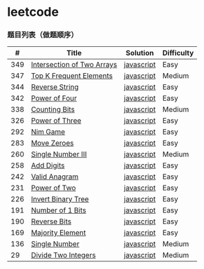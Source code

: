 # leetcode
### 题目列表（做题顺序）

| # | Title | Solution | Difficulty |
|---| ----- | -------- | ---------- |
|349|[Intersection of Two Arrays](https://leetcode.com/problems/intersection-of-two-arrays/) | [javascript](./algorithms/intersectionOfTwoArrays.js)|Easy|
|347|[Top K Frequent Elements](https://leetcode.com/problems/top-k-frequent-elements/) | [javascript](./algorithms/topKFrequentElements.js)|Medium|
|344|[Reverse String](https://leetcode.com/problems/reverse-string/) | [javascript](./algorithms/reverseString.js)|Easy|
|342|[Power of Four](https://leetcode.com/problems/power-of-four/) | [javascript](./algorithms/powerOfFour.js)|Easy|
|338|[Counting Bits](https://leetcode.com/problems/counting-bits/) | [javascript](./algorithms/countingBits.js)|Medium|
|326|[Power of Three](https://leetcode.com/problems/power-of-three/) | [javascript](./algorithms/powerOfThree.js)|Easy|
|292|[Nim Game](https://leetcode.com/problems/nim-game/) | [javascript](./algorithms/nimGame.js)|Easy|
|283|[Move Zeroes](https://leetcode.com/problems/move-zeroes/) | [javascript](./algorithms/moveZeroes.js)|Easy|
|260|[Single Number III](https://leetcode.com/problems/single-number-iii/) | [javascript](./algorithms/singleNumberIII.js)|Medium|
|258|[Add Digits](https://leetcode.com/problems/add-digits/) | [javascript](./algorithms/addDigits.js)|Easy|
|242|[Valid Anagram](https://leetcode.com/problems/valid-anagram/) | [javascript](./algorithms/validAnagram.js)|Easy|
|231|[Power of Two](https://leetcode.com/problems/power-of-two/) | [javascript](./algorithms/powerOfTwo.js)|Easy|
|226|[Invert Binary Tree](https://leetcode.com/problems/invert-binary-tree/) | [javascript](./algorithms/invertBinaryTree.js)|Easy|
|191|[Number of 1 Bits](https://leetcode.com/problems/number-of-1-bits/) | [javascript](./algorithms/numberOf1Bits.js)|Easy|
|190|[Reverse Bits](https://leetcode.com/problems/reverse-bits/) | [javascript](./algorithms/reverseBits.js)|Easy|
|169|[Majority Element](https://leetcode.com/problems/majority-element/) | [javascript](./algorithms/majorityElement.js)|Easy|
|136|[Single Number](https://leetcode.com/problems/single-number/) | [javascript](./algorithms/singleNumber.js)|Medium|
|29|[Divide Two Integers](https://leetcode.com/problems/divide-two-integers/) | [javascript](./algorithms/divideTwoIntegers.js)|Medium|